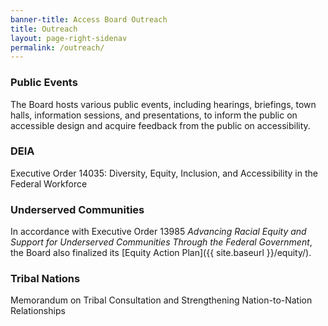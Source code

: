 ```yaml
---
banner-title: Access Board Outreach
title: Outreach
layout: page-right-sidenav
permalink: /outreach/
---
```


### Public Events
The Board hosts various public events, including hearings, briefings, town halls, information sessions, and presentations, to inform the public on accessible design and acquire feedback from the public on accessibility.

### DEIA
Executive Order 14035: Diversity, Equity, Inclusion, and Accessibility in the Federal Workforce 

### Underserved Communities

In accordance with Executive Order 13985 *Advancing Racial Equity and Support for Underserved Communities Through the Federal Government*, the Board also finalized its [Equity Action Plan]({{ site.baseurl }}/equity/). 

### Tribal Nations
Memorandum on Tribal Consultation and Strengthening Nation-to-Nation Relationships 
